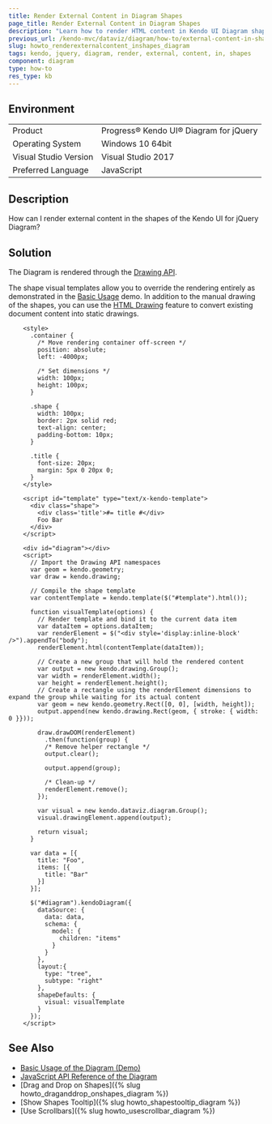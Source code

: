 ```yaml
---
title: Render External Content in Diagram Shapes
page_title: Render External Content in Diagram Shapes
description: "Learn how to render HTML content in Kendo UI Diagram shapes."
previous_url: /kendo-mvc/dataviz/diagram/how-to/external-content-in-shapes, /controls/diagrams-and-maps/diagram/how-to/external-content-in-shapes
slug: howto_renderexternalcontent_inshapes_diagram
tags: kendo, jquery, diagram, render, external, content, in, shapes
component: diagram
type: how-to
res_type: kb
---
```


## Environment

<table>
 <tr>
  <td>Product</td>
  <td>Progress® Kendo UI® Diagram for jQuery</td>
 </tr>
 <tr>
  <td>Operating System</td>
  <td>Windows 10 64bit</td>
 </tr>
 <tr>
  <td>Visual Studio Version</td>
  <td>Visual Studio 2017</td>
 </tr>
 <tr>
  <td>Preferred Language</td>
  <td>JavaScript</td>
 </tr>
</table>

## Description

How can I render external content in the shapes of the Kendo UI for jQuery Diagram?

## Solution

The Diagram is rendered through the [Drawing API](https://docs.telerik.com/kendo-ui/framework/drawing/overview).

The shape visual templates allow you to override the rendering entirely as demonstrated in the [Basic Usage](https://demos.telerik.com/kendo-ui/diagram/index) demo. In addition to the manual drawing of the shapes, you can use the [HTML Drawing](/framework/drawing/dom-elements/overview) feature to convert existing document content into static drawings.

```dojo
    <style>
      .container {
        /* Move rendering container off-screen */
        position: absolute;
        left: -4000px;

        /* Set dimensions */
        width: 100px;
        height: 100px;
      }

      .shape {
        width: 100px;
        border: 2px solid red;
        text-align: center;
        padding-bottom: 10px;
      }

      .title {
        font-size: 20px;
        margin: 5px 0 20px 0;
      }
    </style>

    <script id="template" type="text/x-kendo-template">
      <div class="shape">
        <div class='title'>#= title #</div>
        Foo Bar
      </div>
    </script>

    <div id="diagram"></div>
    <script>
      // Import the Drawing API namespaces
      var geom = kendo.geometry;
      var draw = kendo.drawing;

      // Compile the shape template
      var contentTemplate = kendo.template($("#template").html());

      function visualTemplate(options) {
        // Render template and bind it to the current data item
        var dataItem = options.dataItem;
        var renderElement = $("<div style='display:inline-block' />").appendTo("body");
        renderElement.html(contentTemplate(dataItem));

        // Create a new group that will hold the rendered content
        var output = new kendo.drawing.Group();
        var width = renderElement.width();
        var height = renderElement.height();
        // Create a rectangle using the renderElement dimensions to expand the group while waiting for its actual content
        var geom = new kendo.geometry.Rect([0, 0], [width, height]);
        output.append(new kendo.drawing.Rect(geom, { stroke: { width: 0 }}));

        draw.drawDOM(renderElement)
          .then(function(group) {
          /* Remove helper rectangle */
          output.clear();

          output.append(group);

          /* Clean-up */
          renderElement.remove();
        });

        var visual = new kendo.dataviz.diagram.Group();
        visual.drawingElement.append(output);

        return visual;
      }

      var data = [{
        title: "Foo",
        items: [{
          title: "Bar"
        }]
      }];

      $("#diagram").kendoDiagram({
        dataSource: {
          data: data,
          schema: {
            model: {
              children: "items"
            }
          }
        },
        layout:{
          type: "tree",
          subtype: "right"
        },
        shapeDefaults: {
          visual: visualTemplate
        }
      });
    </script>
```

## See Also

* [Basic Usage of the Diagram (Demo)](https://demos.telerik.com/kendo-ui/diagram/index)
* [JavaScript API Reference of the Diagram](/api/javascript/dataviz/ui/diagram)
* [Drag and Drop on Shapes]({% slug howto_draganddrop_onshapes_diagram %})
* [Show Shapes Tooltip]({% slug howto_shapestooltip_diagram %})
* [Use Scrollbars]({% slug howto_usescrollbar_diagram %})
